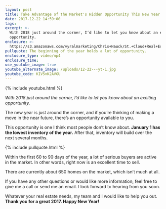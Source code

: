 ```yaml
---
layout: post
title: Take Advantage of the Market's Hidden Opportunity This New Year
date: 2017-12-22 14:59:00
tags:
excerpt: >-
  With 2018 just around the corner, I’d like to let you know about an exciting
  opportunity.
enclosure: >-
  https://s3.amazonaws.com/vyralmarketing/Chris+Hauck/St.+Cloud+Real+Estate+A+hidden+opportunity+for+the+new+year.mp4
pullquote: The beginning of the year holds a lot of opportunity.
enclosure_type: video/mp4
enclosure_time:
use_youtube_image: true
youtube_alternate_image: /uploads/12-22---yt-1.jpg
youtube_code: KIV5vK2AVGU
---
```



{% include youtube.html %}

*With 2018 just around the corner, I’d like to let you know about an exciting opportunity.*

The new year is just around the corner, and if you’re thinking of making a move in the near future, there’s an opportunity available to you.

This opportunity is one I think most people don’t know about. **January 1 has the lowest inventory of the year.** After that, inventory will build over the next several months.

{% include pullquote.html %}

Within the first 60 to 90 days of the year, a lot of serious buyers are active in the market. In other words, right now is an excellent time to sell.

There are currently about 650 homes on the market, which isn’t much at all.

If you have any other questions or would like more information, feel free to give me a call or send me an email. I look forward to hearing from you soon.

Whatever your real estate needs, my team and I would like to help you out. **Thank you for a great 2017. Happy New Year!**